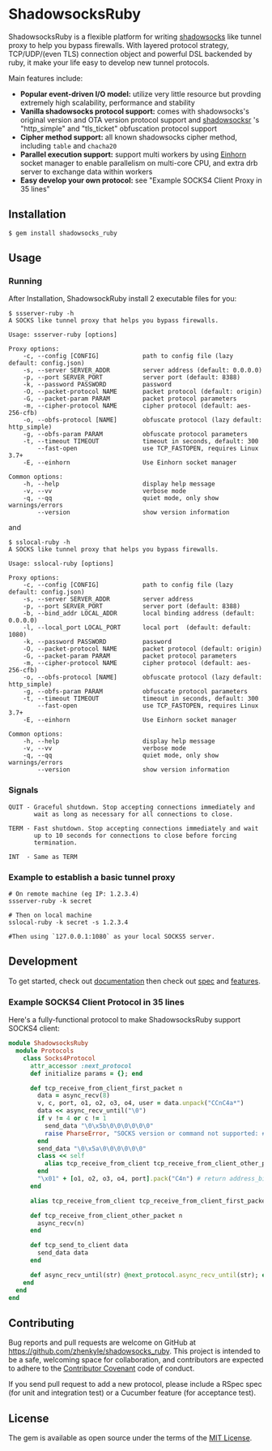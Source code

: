 # ShadowsocksRuby

ShadowsocksRuby is a flexible platform for writing [shadowsocks](https://github.com/shadowsocks/shadowsocks) like tunnel proxy to help you bypass firewalls. With layered protocol strategy, TCP/UDP/(even TLS) connection object and powerful DSL backended by ruby, it make your life easy to develop new tunnel protocols.

Main features include:

* **Popular event-driven I/O model:** utilize very little resource but provding extremely high scalability, performance and stability
* **Vanilla shadowsocks protocol support:** comes with shadowsocks's original version and OTA version protocol support and [shadowsocksr](https://github.com/shadowsocksr/shadowsocksr) 's "http_simple" and "tls_ticket" obfuscation protocol support
* **Cipher method support:** all known shadowsocks cipher method, including `table` and `chacha20`
* **Parallel execution support:** support multi workers by using [Einhorn](https://github.com/stripe/einhorn) socket manager to enable parallelism on multi-core CPU, and extra drb server to exchange data within workers
* **Easy develop your own protocol:** see "Example SOCKS4 Client Proxy in 35 lines"

## Installation

    $ gem install shadowsocks_ruby

## Usage

### Running

After Installation, ShadowsockRuby install 2 executable files for you:

```
$ ssserver-ruby -h
A SOCKS like tunnel proxy that helps you bypass firewalls.

Usage: ssserver-ruby [options]

Proxy options:
    -c, --config [CONFIG]            path to config file (lazy default: config.json)
    -s, --server SERVER_ADDR         server address (default: 0.0.0.0)
    -p, --port SERVER_PORT           server port (default: 8388)
    -k, --password PASSWORD          password
    -O, --packet-protocol NAME       packet protocol (default: origin)
    -G, --packet-param PARAM         packet protocol parameters
    -m, --cipher-protocol NAME       cipher protocol (default: aes-256-cfb)
    -o, --obfs-protocol [NAME]       obfuscate protocol (lazy default: http_simple)
    -g, --obfs-param PARAM           obfuscate protocol parameters
    -t, --timeout TIMEOUT            timeout in seconds, default: 300
        --fast-open                  use TCP_FASTOPEN, requires Linux 3.7+
    -E, --einhorn                    Use Einhorn socket manager

Common options:
    -h, --help                       display help message
    -v, --vv                         verbose mode
    -q, --qq                         quiet mode, only show warnings/errors
        --version                    show version information
```

and

```
$ sslocal-ruby -h
A SOCKS like tunnel proxy that helps you bypass firewalls.

Usage: sslocal-ruby [options]

Proxy options:
    -c, --config [CONFIG]            path to config file (lazy default: config.json)
    -s, --server SERVER_ADDR         server address
    -p, --port SERVER_PORT           server port (default: 8388)
    -b, --bind_addr LOCAL_ADDR       local binding address (default: 0.0.0.0)
    -l, --local_port LOCAL_PORT      local port  (default: default: 1080)
    -k, --password PASSWORD          password
    -O, --packet-protocol NAME       packet protocol (default: origin)
    -G, --packet-param PARAM         packet protocol parameters
    -m, --cipher-protocol NAME       cipher protocol (default: aes-256-cfb)
    -o, --obfs-protocol [NAME]       obfuscate protocol (lazy default: http_simple)
    -g, --obfs-param PARAM           obfuscate protocol parameters
    -t, --timeout TIMEOUT            timeout in seconds, default: 300
        --fast-open                  use TCP_FASTOPEN, requires Linux 3.7+
    -E, --einhorn                    Use Einhorn socket manager

Common options:
    -h, --help                       display help message
    -v, --vv                         verbose mode
    -q, --qq                         quiet mode, only show warnings/errors
        --version                    show version information
```

### Signals

    QUIT - Graceful shutdown. Stop accepting connections immediately and
           wait as long as necessary for all connections to close.

    TERM - Fast shutdown. Stop accepting connections immediately and wait
           up to 10 seconds for connections to close before forcing
           termination.

    INT  - Same as TERM


### Example to establish a basic tunnel proxy

    # On remote machine (eg IP: 1.2.3.4)
    ssserver-ruby -k secret

    # Then on local machine
    sslocal-ruby -k secret -s 1.2.3.4

    #Then using `127.0.0.1:1080` as your local SOCKS5 server.


## Development
To get started, check out [documentation](http://www.rubydoc.info/github/zhenkyle/shadowsocks_ruby) then check out [spec](https://github.com/zhenkyle/shadowsocks_ruby/tree/master/spec) and [features](https://github.com/zhenkyle/shadowsocks_ruby/tree/master/features).

### Example SOCKS4 Client Protocol in 35 lines

Here's a fully-functional protocol to make ShadowsocksRuby support SOCKS4 client:

```ruby
module ShadowsocksRuby
  module Protocols
    class Socks4Protocol
      attr_accessor :next_protocol
      def initialize params = {}; end

      def tcp_receive_from_client_first_packet n
        data = async_recv(8)
        v, c, port, o1, o2, o3, o4, user = data.unpack("CCnC4a*")
        data << async_recv_until("\0")
        if v != 4 or c != 1
          send_data "\0\x5b\0\0\0\0\0\0" 
          raise PharseError, "SOCKS version or command not supported: #{v}, #{c}"
        end
        send_data "\0\x5a\0\0\0\0\0\0"
        class << self
          alias tcp_receive_from_client tcp_receive_from_client_other_packet
        end
        "\x01" + [o1, o2, o3, o4, port].pack("C4n") # return address_bin
      end

      alias tcp_receive_from_client tcp_receive_from_client_first_packet

      def tcp_receive_from_client_other_packet n
        async_recv(n)
      end

      def tcp_send_to_client data
        send_data data
      end

      def async_recv_until(str) @next_protocol.async_recv_until(str); end
    end
  end
end
```



## Contributing

Bug reports and pull requests are welcome on GitHub at https://github.com/zhenkyle/shadowsocks_ruby. This project is intended to be a safe, welcoming space for collaboration, and contributors are expected to adhere to the [Contributor Covenant](http://contributor-covenant.org) code of conduct.

If you send pull request to add a new protocol, please include a RSpec spec (for unit and integration test) or a Cucumber feature (for acceptance test). 

## License

The gem is available as open source under the terms of the [MIT License](http://opensource.org/licenses/MIT).

